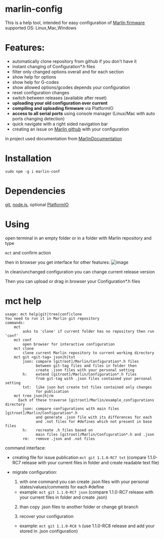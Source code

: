 # marlin-config

This is a help tool, intended for easy configuration of [Marlin firmware](https://github.com/MarlinFirmware/Marlin) supported OS: Linux,Mac,Windows

# Features:

* automatically clone repository from github if you don't have it
* instant changing of Configuration*.h files
* filter only changed options overall and for each section
* show help for options
* show help for G-codes
* show allowed options/gcodes depends your configuration
* reset configuration changes
* switch between releases (available after reset)
* **uploading your old configuration over current**
* **compiling and uploading firmware** via PlatformIO
* **access to all serial ports** using console manager (Linux/Mac with auto ports changing detection)
* quick navigate with a right sided navigation bar
* creating an issue on [Marlin github](https://github.com/MarlinFirmware/Marlin) with your configuration

in project used documentation from [MarlinDocumentation](https://github.com/MarlinFirmware/MarlinDocumentation/_configuration/configuration.md)


# Installation

`sudo npm -g i marlin-conf`

# Dependencies

[git](https://git-scm.com/downloads), [node.js](https://nodejs.org/en/download/), optional [PlatformIO](http://docs.platformio.org/en/latest/installation.html)

# Using
open terminal in an empty folder or in a folder with Marlin repository and type

`mct` and confirm action

then in browser you get interface for other features:
![image](https://cloud.githubusercontent.com/assets/3035266/26492336/2934c98c-421c-11e7-8aab-3ddab57525f3.png)


In clean/unchanged configuration you can change current release version

Then you can upload or drag in browser your Configuration*.h files

# mct help
```
usage: mct help|git|tree|conf|clone
You need to run it in Marlin git repository
commands:
    mct
        asks to 'clone' if current folder has no repository then run 'conf'
    mct conf
        open browser for interactive configuration
    mct clone
        clone current Marlin repository to current working directory
    mct git <git-tag> json|h|txt
        json: compare [gitroot]/Marlin/Configuration*.h files
              between git-tag files and files in folder then
              create .json files with your personal setting
        h:    extend [gitroot]/Marlin/Configuration*.h files
              from git-tag with .json files contained your personal setting
        txt:  like json but create txt files contained only changes
              for publication
    mct tree json|h|rm
      Each of these traverse [gitroot]/Marlin/example_configurations directory
        json: compare configurations with main files [gitroot]/Marlin/Configuration*.h
              and generate .json file with its differences for each
              and .not files for #defines which not present in base files
        h:    recreate .h files based on 
              main files [gitroot]/Marlin/Configuration*.h and .json
        rm:   remove .json and .not files
```
command interface:

* creating file for issue publication `mct git 1.1.0-RC7 txt` (compare 1.1.0-RC7 release with your current files in folder and create readable text file)

* migrate configuration:

  1. with one command you can create .json files with your personal states/values/comments for each #define

    - example: `mct git 1.1.0-RC7 json` (compare 1.1.0-RC7 release with your current files in folder and create .json)

  2. than copy .json files to another folder or change git branch

  3. recover your configuration

    - example: `mct git 1.1.0-RC8 h` (use 1.1.0-RC8 release and add your stored in .json configuration)
